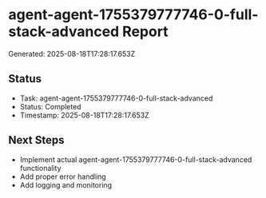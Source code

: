 # agent-agent-1755379777746-0-full-stack-advanced Report

Generated: 2025-08-18T17:28:17.653Z

## Status
- Task: agent-agent-1755379777746-0-full-stack-advanced
- Status: Completed
- Timestamp: 2025-08-18T17:28:17.653Z

## Next Steps
- Implement actual agent-agent-1755379777746-0-full-stack-advanced functionality
- Add proper error handling
- Add logging and monitoring
